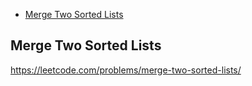 + [Merge Two Sorted Lists](#merge-two-sorted-lists)

## Merge Two Sorted Lists

https://leetcode.com/problems/merge-two-sorted-lists/

```python

```
